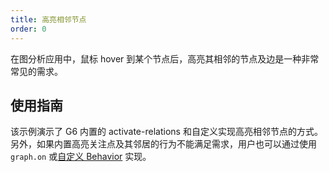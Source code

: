 ```yaml
---
title: 高亮相邻节点
order: 0
---
```


在图分析应用中，鼠标 hover 到某个节点后，高亮其相邻的节点及边是一种非常常见的需求。

## 使用指南

该示例演示了 G6 内置的 activate-relations 和自定义实现高亮相邻节点的方式。另外，如果内置高亮关注点及其邻居的行为不能满足需求，用户也可以通过使用 `graph.on` 或[自定义 Behavior](/zh/docs/manual/advanced/custom-behavior) 实现。